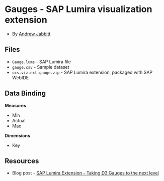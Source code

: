 Gauges - SAP Lumira visualization extension
=================================================
 * By [Andrew Jabbitt](http://scn.sap.com/people/andrew.jabbitt01)

Files
-----------
* `Gauge.lums` - SAP Lumira file
* `gauge.csv` - Sample dataset
* `ucs.viz.ext.gauge.zip` - SAP Lumira extension, packaged with SAP WebIDE

Data Binding
-------------
<strong>Measures</strong>
* Min
* Actual
* Max

<strong>Dimensions</strong>
* Key

Resources
-----------
* Blog post - [SAP Lumira Extension - Taking D3 Gauges to the next level](http://scn.sap.com/community/lumira/blog/2014/05/05/sap-lumira-extension--taking-gauges-to-the-next-level)